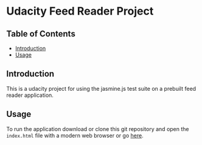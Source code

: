 # Udacity Feed Reader Project

## Table of Contents

* [Introduction](#introduction)
* [Usage](#usage)

## Introduction

This is a udacity project for using the jasmine.js test suite on a prebuilt feed reader application.

## Usage

To run the application download or clone this git repository and open the `index.html` file with a modern web browser or go [here](http://jperrydev.com/feed-reader/).